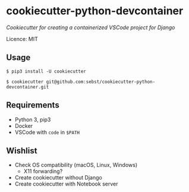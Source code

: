 # cookiecutter-python-devcontainer

*Cookiecutter for creating a containerized VSCode project for Django*

Licence: MIT

## Usage

```
$ pip3 install -U cookiecutter
```

```
$ cookiecutter git@github.com:sebst/cookiecutter-python-devcontainer.git
```


## Requirements

- Python 3, pip3
- Docker
- VSCode with `code` in `$PATH`

## Wishlist

- Check OS compatibility (macOS, Linux, Windows)
    - X11 forwarding?
- Create cookiecutter without Django
- Create cookiecutter with Notebook server